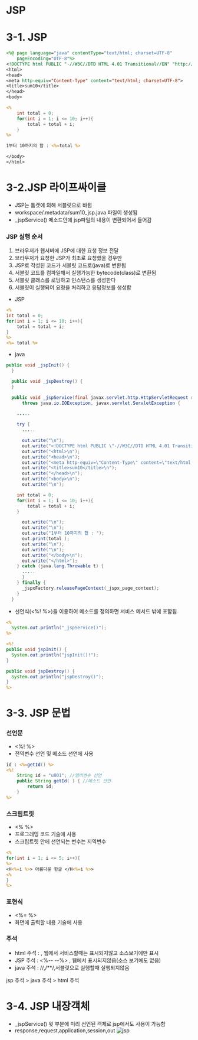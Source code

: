 # JSP

# 3-1. JSP
```jsp
<%@ page language="java" contentType="text/html; charset=UTF-8"
    pageEncoding="UTF-8"%>
<!DOCTYPE html PUBLIC "-//W3C//DTD HTML 4.01 Transitional//EN" "http://www.w3.org/TR/html4/loose.dtd">
<html>
<head>
<meta http-equiv="Content-Type" content="text/html; charset=UTF-8">
<title>sum10</title>
</head>
<body>

<% 
    int total = 0;
    for(int i = 1; i <= 10; i++){
        total = total + i;
    }
%>

1부터 10까지의 합 : <%=total %>

</body>
</html>
```

# 3-2.JSP 라이프싸이클
- JSP는 톰캣에 의해 서블릿으로 바뀜
- workspace/.metadata/sum10_jsp.java 파일이 생성됨
- _jspService() 메소드안에 jsp파일의 내용이 변환되어서 들어감

### JSP 실행 순서
1. 브라우저가 웹서버에 JSP에 대한 요청 정보 전달
2. 브라우저가 요청한 JSP가 최초로 요청했을 경우만
  1. JSP로 작성된 코드가 서블릿 코드로(java)로 변환됨
  2. 서블릿 코드를 컴파일해서 실행가능한 bytecode(class)로 변환됨
  3. 서블릿 클래스를 로딩하고 인스턴스를 생성한다
3. 서블릿이 실행되어 요청을 처리하고 응답정보를 생성함

- JSP
```jsp
<%
int total = 0;
for(int i = 1; i <= 10; i++){
    total = total + i;
}
%>
<%= total %>
```
- java
```java
public void _jspInit() {
  }

  public void _jspDestroy() {
  }

  public void _jspService(final javax.servlet.http.HttpServletRequest request, final javax.servlet.http.HttpServletResponse response)
      throws java.io.IOException, javax.servlet.ServletException {

    .....

    try {
      .....

      out.write("\n");
      out.write("<!DOCTYPE html PUBLIC \"-//W3C//DTD HTML 4.01 Transitional//EN\" \"http://www.w3.org/TR/html4/loose.dtd\">\n");
      out.write("<html>\n");
      out.write("<head>\n");
      out.write("<meta http-equiv=\"Content-Type\" content=\"text/html; charset=UTF-8\">\n");
      out.write("<title>sum10</title>\n");
      out.write("</head>\n");
      out.write("<body>\n");
      out.write("\n");

	int total = 0;
	for(int i = 1; i <= 10; i++){
		total = total + i;
	}

      out.write("\n");
      out.write("\n");
      out.write("1부터 10까지의 합 : ");
      out.print(total );
      out.write("\n");
      out.write("\n");
      out.write("</body>\n");
      out.write("</html>");
    } catch (java.lang.Throwable t) {
      .....
      }
    } finally {
      _jspxFactory.releasePageContext(_jspx_page_context);
    }
  }
  ```
  
  - 선언식(<%! %>)을 이용하여 메소드를 정의하면 서비스 메서드 밖에 포함됨
  
  ```jsp
<%
	System.out.println("_jspService()");
%>

<%!
public void jspInit() {
	System.out.println("jspInit()!");
}

public void jspDestroy() {
	System.out.println("jspDestroy()");
}
%>
```

# 3-3. JSP 문법
### 선언문
- <%! %>
- 전역변수 선언 및 메소드 선언에 사용
```jsp
id : <%=getId() %>
<%!
    String id = "u001"; //멤버변수 선언
    public String getId( ) { //메소드 선언
        return id;
    }
%>
```
### 스크립트릿
- <% %>
- 프로그래밍 코드 기술에 사용
- 스크립트릿 안에 선언되는 변수는 지역변수
```jsp
<%
for(int i = 1; i <= 5; i++){
%>
<H<%=i %>> 아름다운 한글 </H<%=i %>>
<%
}
%>
```
### 표현식
- <%= %>
- 화면에 출력할 내용 기술에 사용

### 주석
- html 주석 : <!-- --> , 웹에서 서비스할때는 표시되지않고 소스보기에만 표시
- JSP 주석 : <%-- --%> , 웹에서 표시되지않음(소스 보기에도 없음)
- java 주석 : //,/**/,서블릿으로 실행할때 실행되지않음

jsp 주석 > java 주석 > html 주석

# 3-4. JSP 내장객체
- _jspService() 윗 부분에 미리 선언된 객체로 jsp에서도 사용이 가능함
- response,request,application,session,out
![jsp](https://user-images.githubusercontent.com/48993188/72047221-63297f00-32fd-11ea-95d0-a56d90bf7a18.png)

